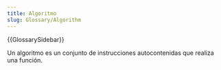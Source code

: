 ```yaml
---
title: Algoritmo
slug: Glossary/Algorithm
---
```


{{GlossarySidebar}}

Un algoritmo es un conjunto de instrucciones autocontenidas que realiza una función.
